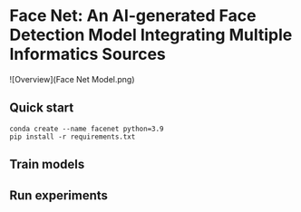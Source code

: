 # Face Net: An AI-generated Face Detection Model Integrating Multiple Informatics Sources
![Overview](Face Net Model.png)

## Quick start
```
conda create --name facenet python=3.9
pip install -r requirements.txt
```
## Train models

## Run experiments
